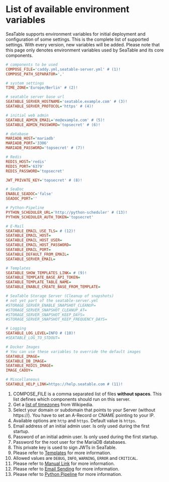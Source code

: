 # List of available environment variables

SeaTable supports environment variables for initial deployment and configuration of some settings. This is the complete list of supported settings. With every version, new variables will be added.
Please note that this page only denotes environment variables used by SeaTable and its core components.

```ini
# components to be used
COMPOSE_FILE='caddy.yml,seatable-server.yml' # (1)!
COMPOSE_PATH_SEPARATOR=','

# system settings
TIME_ZONE='Europe/Berlin' # (2)!

# seatable server base url
SEATABLE_SERVER_HOSTNAME='seatable.example.com' # (3)!
SEATABLE_SERVER_PROTOCOL='https' # (4)!

# initial web admin
SEATABLE_ADMIN_EMAIL='me@example.com' # (5)!
SEATABLE_ADMIN_PASSWORD='topsecret' # (6)!

# database
MARIADB_HOST='mariadb'
MARIADB_PORT='3306'
MARIADB_PASSWORD='topsecret' # (7)!

# Redis
REDIS_HOST='redis'
REDIS_PORT='6379'
REDIS_PASSWORD='topsecret'

JWT_PRIVATE_KEY='topsecret' # (8)!

# SeaDoc
ENABLE_SEADOC='false'
SEADOC_PORT=''

# Python-Pipeline
PYTHON_SCHEDULER_URL='http://python-scheduler' # (13)!
PYTHON_SCHEDULER_AUTH_TOKEN='topsecret'

# E-Mail
SEATABLE_EMAIL_USE_TLS= # (12)!
SEATABLE_EMAIL_HOST=
SEATABLE_EMAIL_HOST_USER=
SEATABLE_EMAIL_HOST_PASSWORD=
SEATABLE_EMAIL_PORT=
SEATABLE_DEFAULT_FROM_EMAIL=
SEATABLE_SERVER_EMAIL=

# Templates
SEATABLE_SHOW_TEMPLATES_LINK= # (9)!
SEATABLE_TEMPLATE_BASE_API_TOKEN=
SEATABLE_TEMPLATE_TABLE_NAME=
SEATABLE_ENABLE_CREATE_BASE_FROM_TEMPLATE=

# SeaTable Storage Server (Cleanup of snapshots)
# not yet part of the seatable-server.yml
#STORAGE_SERVER_ENABLE_SNAPSHOT_CLEANUP=
#STORAGE_SERVER_SNAPSHOT_CLEANUP_AT=
#STORAGE_SERVER_SNAPSHOT_KEEP_DAYS=
#STORAGE_SERVER_SNAPSHOT_KEEP_FREQUENCY_DAYS=

# Logging
SEATABLE_LOG_LEVEL=INFO # (10)!
#SEATABLE_LOG_TO_STDOUT=

# Docker Images
# You can use these variables to override the default images
SEATABLE_IMAGE=
SEATABLE_DB_IMAGE=
SEATABLE_REDIS_IMAGE=
IMAGE_CADDY=

# Miscellaneous
SEATABLE_HELP_LINK=https://help.seatable.com # (11)!
```

1.  COMPOSE_FILE is a comma separated list of files **without spaces**. This list defines which components should run on this server.
2.  Get a [list of timezones](https://en.wikipedia.org/wiki/List_of_tz_database_time_zones) from Wikipedia.
3.  Select your domain or subdomain that points to your Server (without https://). You have to set an A-Record or CNAME pointing to your IP.
4.  Available options are `http` and `https`. Default value is `https`.
5.  Email address of an initial admin user. Is only used during the first startup.
6.  Password of an initial admin user. Is only used during the first startup.
7.  Password for the root user for the MariaDB databases.
8.  This private key is used to sign JWTs in SeaTable.
9.  Please refer to [Templates](../customization/templates.md) for more information.
10. Allowed values are `DEBUG`, `INFO`, `WARNING`, `ERROR` and `CRITICAL`.
11. Please refer to [Manual Link](../customization/manual-in-nav.md) for more information.
12. Please refer to [Email Sending](./sending-email.md) for more information.
13. Please refer to [Python Pipeline](../installation/components/python-pipeline.md) for more information.

<!--
TODO: add environment variables for cluster setup!
-->